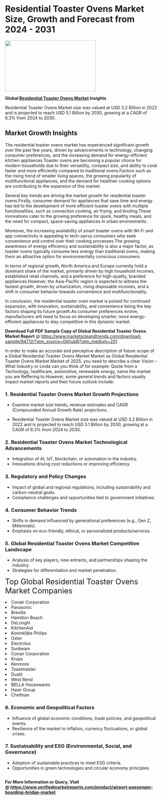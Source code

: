 <H1>Residential Toaster Ovens Market Size, Growth and Forecast from 2024 - 2031</H1><img class="aligncenter size-medium wp-image-584254" src="https://thirdeyenews.in/wp-content/uploads/2024/09/Global-Market-Research-300x168.jpeg" alt="" width="300" height="168" /><p><strong>Global&nbsp;<a href="https://www.marketsizeandtrends.com/download-sample/84712/?utm_source=Github8j?utm_medium=201">Residential Toaster Ovens Market</a> Insights</strong></p><p>Residential Toaster Ovens Market size was valued at USD 3.2 Billion in 2022 and is projected to reach USD 5.1 Billion by 2030, growing at a CAGR of 6.3% from 2024 to 2030.</p><p><h2>Market Growth Insights</h2> <p>The residential toaster ovens market has experienced significant growth over the past few years, driven by advancements in technology, changing consumer preferences, and the increasing demand for energy-efficient kitchen appliances.Toaster ovens are becoming a popular choice for modern households due to their versatility, compact size, and ability to cook faster and more efficiently compared to traditional ovens.Factors such as the rising trend of smaller living spaces, the growing popularity of multifunctional appliances, and the demand for healthier cooking options are contributing to the expansion of this market.</p> <p>Several key trends are driving the market growth for residential toaster ovens.Firstly, consumer demand for appliances that save time and energy has led to the development of more efficient toaster ovens with multiple functionalities, such as convection cooking, air frying, and broiling.These innovations cater to the growing preference for quick, healthy meals, and the need for compact, space-saving appliances in urban environments.</p> <p>Moreover, the increasing availability of smart toaster ovens with Wi-Fi and app connectivity is appealing to tech-savvy consumers who seek convenience and control over their cooking processes.The growing awareness of energy efficiency and sustainability is also a major factor, as toaster ovens typically consume less energy than traditional ovens, making them an attractive option for environmentally conscious consumers.</p> <p>In terms of regional growth, North America and Europe currently hold a dominant share of the market, primarily driven by high household incomes, established retail channels, and a preference for high-quality, branded appliances.However, the Asia-Pacific region is expected to witness the fastest growth, driven by urbanization, rising disposable incomes, and a shift in consumer behavior towards convenience and multifunctionality.</p> <p>In conclusion, the residential toaster oven market is poised for continued expansion, with innovation, sustainability, and convenience being the key factors shaping its future growth.As consumer preferences evolve, manufacturers will need to focus on developing smarter, more energy-efficient appliances to stay competitive in this dynamic market.</p> <p><span class=""><strong>Download Full PDF Sample Copy of Global Residential Toaster Ovens Market Report</strong> @ <a href="https://www.marketsizeandtrends.com/download-sample/84712/?utm_source=Github8j?utm_medium=201" target="_blank">https://www.marketsizeandtrends.com/download-sample/84712/?utm_source=Github8j?utm_medium=201</a></span></p><p>In order to make an accurate and perceptive description of future scope of a Global&nbsp;Residential Toaster Ovens Market Market as Global&nbsp;Residential Toaster Ovens Market Market of 2025, you need to describe a clear Vision &ndash; What Industry or Linda can you think of for example: Quote from a Technology, healthcare, automotive, renewable energy, name the market you are Reffering to.However, some general trends and factors usually impact market reports and their future outlook include:</p><h3>1.&nbsp;<strong>Residential Toaster Ovens Market Growth Projections</strong></h3><ul><li>Examine market size trends, revenue estimates and CAGR (Compounded Annual Growth Rate) projections.</li><li><p>Residential Toaster Ovens Market size was valued at USD 3.2 Billion in 2022 and is projected to reach USD 5.1 Billion by 2030, growing at a CAGR of 6.3% from 2024 to 2030.</p></li></ul><h3>2.&nbsp;<strong>Residential Toaster Ovens Market Technological Advancements</strong></h3><ul><li>Integration of AI, IoT, blockchain, or automation in the industry.</li><li>Innovations driving cost reductions or improving efficiency.</li></ul><h3>3.&nbsp;<strong>Regulatory and Policy Changes</strong></h3><ul><li>Impact of global and regional regulations, including sustainability and carbon-neutral goals.</li><li>Compliance challenges and opportunities tied to government initiatives.</li></ul><h3>4.&nbsp;<strong>Consumer Behavior Trends</strong></h3><ul><li>Shifts in demand influenced by generational preferences (e.g., Gen Z, Millennials).</li><li>Emphasis on eco-friendly, ethical, or personalized products/services.</li></ul><h3>5.&nbsp;<strong>Global Residential Toaster Ovens Market Competitive Landscape</strong></h3><ul><li>Analysis of key players, new entrants, and partnerships shaping the industry.</li><li>Strategies for differentiation and market penetration.</li></ul><p data-pm-slice="1 1 []"><span style="color: inherit; font-family: inherit; font-size: 25px;">Top Global Residential Toaster Ovens Market Companies</span></p><div class="" data-test-id=""><p><li>Conair Corporation</li><li> Panasonic</li><li> Breville</li><li> Hamilton Beach</li><li> DeLonghi</li><li> KitchenAid</li><li> Koninklijke Philips</li><li> Oster</li><li> Electrolux</li><li> Sunbeam</li><li> Conair Corporation</li><li> Krups</li><li> Kenmore</li><li> Toastmaster</li><li> Dualit</li><li> West Bend</li><li> BELLA Housewares</li><li> Haier Group</li><li> Chefman</li></p></div><h3>6.&nbsp;<strong>Economic and Geopolitical Factors</strong></h3><ul><li>Influence of global economic conditions, trade policies, and geopolitical events.</li><li>Resilience of the market to inflation, currency fluctuations, or global crises.</li></ul><h3>7.&nbsp;<strong>Sustainability and ESG (Environmental, Social, and Governance)</strong></h3><ul><li>Adoption of sustainable practices to meet ESG criteria.</li><li>Opportunities in green technologies and circular economy principles.</li></ul><h2><strong style="font-size: 14px;">For More Information or Query, Visit @&nbsp;</strong><a style="background-color: #ffffff; font-size: 14px;" href="https://www.marketsizeandtrends.com/report/residential-toaster-ovens-market/" target="_blank">https://www.verifiedmarketreports.com/product/airport-passenger-boarding-bridge-market</a></h2>